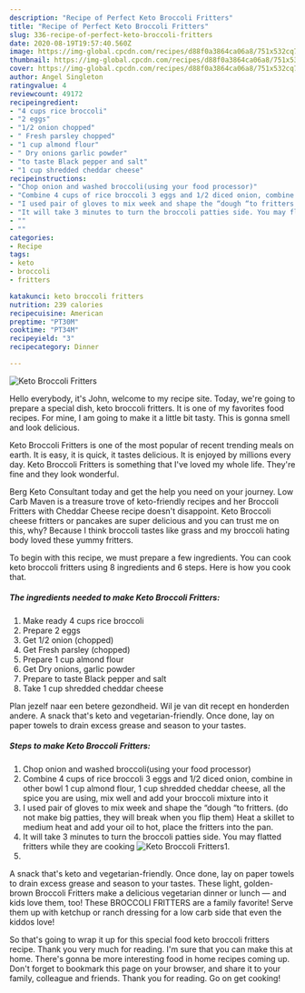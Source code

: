 ```yaml
---
description: "Recipe of Perfect Keto Broccoli Fritters"
title: "Recipe of Perfect Keto Broccoli Fritters"
slug: 336-recipe-of-perfect-keto-broccoli-fritters
date: 2020-08-19T19:57:40.560Z
image: https://img-global.cpcdn.com/recipes/d88f0a3864ca06a8/751x532cq70/keto-broccoli-fritters-recipe-main-photo.jpg
thumbnail: https://img-global.cpcdn.com/recipes/d88f0a3864ca06a8/751x532cq70/keto-broccoli-fritters-recipe-main-photo.jpg
cover: https://img-global.cpcdn.com/recipes/d88f0a3864ca06a8/751x532cq70/keto-broccoli-fritters-recipe-main-photo.jpg
author: Angel Singleton
ratingvalue: 4
reviewcount: 49172
recipeingredient:
- "4 cups rice broccoli"
- "2 eggs"
- "1/2 onion chopped"
- " Fresh parsley chopped"
- "1 cup almond flour"
- " Dry onions garlic powder"
- "to taste Black pepper and salt"
- "1 cup shredded cheddar cheese"
recipeinstructions:
- "Chop onion and washed broccoli(using your food processor)"
- "Combine 4 cups of rice broccoli 3 eggs and 1/2 diced onion, combine in other bowl 1 cup almond flour, 1 cup shredded cheddar cheese, all the spice you are using, mix well and add your broccoli mixture into it"
- "I used pair of gloves to mix week and shape the “dough “to fritters. (do not make big patties, they will break when you flip them) Heat a skillet to medium heat and add your oil to hot, place the fritters into the pan."
- "It will take 3 minutes to turn the broccoli patties side. You may flatted fritters while they are cooking"
- ""
- ""
categories:
- Recipe
tags:
- keto
- broccoli
- fritters

katakunci: keto broccoli fritters 
nutrition: 239 calories
recipecuisine: American
preptime: "PT30M"
cooktime: "PT34M"
recipeyield: "3"
recipecategory: Dinner

---
```



![Keto Broccoli Fritters](https://img-global.cpcdn.com/recipes/d88f0a3864ca06a8/751x532cq70/keto-broccoli-fritters-recipe-main-photo.jpg)

Hello everybody, it's John, welcome to my recipe site. Today, we're going to prepare a special dish, keto broccoli fritters. It is one of my favorites food recipes. For mine, I am going to make it a little bit tasty. This is gonna smell and look delicious.

Keto Broccoli Fritters is one of the most popular of recent trending meals on earth. It is easy, it is quick, it tastes delicious. It is enjoyed by millions every day. Keto Broccoli Fritters is something that I've loved my whole life. They're fine and they look wonderful.

Berg Keto Consultant today and get the help you need on your journey. Low Carb Maven is a treasure trove of keto-friendly recipes and her Broccoli Fritters with Cheddar Cheese recipe doesn&#39;t disappoint. Keto Broccoli cheese fritters or pancakes are super delicious and you can trust me on this, why? Because I think broccoli tastes like grass and my broccoli hating body loved these yummy fritters.


To begin with this recipe, we must prepare a few ingredients. You can cook keto broccoli fritters using 8 ingredients and 6 steps. Here is how you cook that.

<!--inarticleads1-->

##### The ingredients needed to make Keto Broccoli Fritters:

1. Make ready 4 cups rice broccoli
1. Prepare 2 eggs
1. Get 1/2 onion (chopped)
1. Get  Fresh parsley (chopped)
1. Prepare 1 cup almond flour
1. Get  Dry onions, garlic powder
1. Prepare to taste Black pepper and salt
1. Take 1 cup shredded cheddar cheese


Plan jezelf naar een betere gezondheid. Wil je van dit recept en honderden andere. A snack that&#39;s keto and vegetarian-friendly. Once done, lay on paper towels to drain excess grease and season to your tastes. 

<!--inarticleads2-->

##### Steps to make Keto Broccoli Fritters:

1. Chop onion and washed broccoli(using your food processor)
1. Combine 4 cups of rice broccoli 3 eggs and 1/2 diced onion, combine in other bowl 1 cup almond flour, 1 cup shredded cheddar cheese, all the spice you are using, mix well and add your broccoli mixture into it
1. I used pair of gloves to mix week and shape the “dough “to fritters. (do not make big patties, they will break when you flip them) Heat a skillet to medium heat and add your oil to hot, place the fritters into the pan.
1. It will take 3 minutes to turn the broccoli patties side. You may flatted fritters while they are cooking
<img src="//assets-global.cpcdn.com/assets/icons/button_play-2c75c40dde080a61004c1f40b05d8f140eaff45d7e9e6481dc71c63d2e7c4909.png" alt="Keto Broccoli Fritters">1. 
1. 


A snack that&#39;s keto and vegetarian-friendly. Once done, lay on paper towels to drain excess grease and season to your tastes. These light, golden-brown Broccoli Fritters make a delicious vegetarian dinner or lunch — and kids love them, too! These BROCCOLI FRITTERS are a family favorite! Serve them up with ketchup or ranch dressing for a low carb side that even the kiddos love! 

So that's going to wrap it up for this special food keto broccoli fritters recipe. Thank you very much for reading. I'm sure that you can make this at home. There's gonna be more interesting food in home recipes coming up. Don't forget to bookmark this page on your browser, and share it to your family, colleague and friends. Thank you for reading. Go on get cooking!
